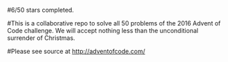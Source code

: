 #6/50 stars completed.

#This is a collaborative repo to solve all 50 problems of the 2016 Advent of Code challenge. We will accept nothing less than the unconditional surrender of Christmas.

#Please see source at http://adventofcode.com/
